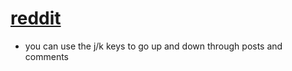 # [reddit](https://www.reddit.com)

* you can use the j/k keys to go up and down through posts and comments
